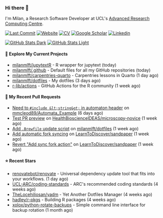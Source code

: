 ### Hi there 👋

I'm Milan, a Research Software Developer at UCL's [Advanced Research Computing
Centre](https://www.ucl.ac.uk/advanced-research-computing/advanced-research-computing-centre).

[![Last Commit](https://img.shields.io/github/last-commit/milanmlft/milanmlft?label=updated)](https://github.com/milanmlft)
[![Website](https://img.shields.io/badge/GitHub%20Pages-222?logo=githubpages&logoColor=fff&style=for-the-badge&style=flat)](https://milanmlft.dev)
[![CV](https://img.shields.io/badge/CV-PDF-pink.svg)](https://milanmlft.dev/uploads/resume.pdf)
[![Google Scholar](https://img.shields.io/badge/Google%20Scholar-4285F4?logo=googlescholar&logoColor=fff&style=for-the-badge&style=flat)](https://scholar.google.com/citations?user=LwW40HQAAAAJ&hl=en)
[![Linkedin](https://img.shields.io/badge/LinkedIn-0A66C2?logo=linkedin&logoColor=fff&style=for-the-badge&style=flat)](http://www.linkedin.com/in/milan-malfait)

[![GitHub Stats Dark](https://github-readme-stats-paddyroddy.vercel.app/api?username=milanmlft&disable_animations=true&hide_border=true&hide_title=true&include_all_commits=true&rank_icon=github&show=prs_merged,reviews&show_icons=true&theme=tokyonight)](https://github.com/milanmlft/milanmlft#gh-dark-mode-only)
[![GitHub Stats Light](https://github-readme-stats-paddyroddy.vercel.app/api?username=milanmlft&disable_animations=true&hide_border=true&hide_title=true&include_all_commits=true&rank_icon=github&show=prs_merged,reviews&show_icons=true&theme=default)](https://github.com/milanmlft/milanmlft#gh-light-mode-only)

#### 👷 Explore My Current Projects

- [milanmlft/jupytextR](https://github.com/milanmlft/jupytextR) - R wrapper for jupytext
  (today)
- [milanmlft/.github](https://github.com/milanmlft/.github) - Default files for all my GitHub repositories
  (today)
- [milanmlft/carpentries-quarto](https://github.com/milanmlft/carpentries-quarto) - Carpentries lessons in Quarto
  (1 day ago)
- [milanmlft/dotfiles](https://github.com/milanmlft/dotfiles) - My dotfiles
  (3 days ago)
- [r-lib/actions](https://github.com/r-lib/actions) - GitHub Actions for the R community
  (1 week ago)

#### 🔨 My Recent Pull Requests

- [Need to `#include &lt;string&gt;` in automaton header](https://github.com/mmcleod89/Automata_Example/pull/1) on [mmcleod89/Automata_Example](https://github.com/mmcleod89/Automata_Example)
  (6 days ago)
- [Test PR preview](https://github.com/HealthBioscienceIDEAS/microscopy-novice/pull/13) on [HealthBioscienceIDEAS/microscopy-novice](https://github.com/HealthBioscienceIDEAS/microscopy-novice)
  (1 week ago)
- [Add `.Brewfile` update script](https://github.com/milanmlft/dotfiles/pull/1) on [milanmlft/dotfiles](https://github.com/milanmlft/dotfiles)
  (1 week ago)
- [Add automatic fork syncing](https://github.com/LearnToDiscover/sandpaper/pull/40) on [LearnToDiscover/sandpaper](https://github.com/LearnToDiscover/sandpaper)
  (1 week ago)
- [Revert &#34;Add sync fork action&#34;](https://github.com/LearnToDiscover/sandpaper/pull/39) on [LearnToDiscover/sandpaper](https://github.com/LearnToDiscover/sandpaper)
  (1 week ago)

#### ⭐ Recent Stars

- [renovatebot/renovate](https://github.com/renovatebot/renovate) - Universal dependency update tool that fits into your workflows.
  (1 day ago)
- [UCL-ARC/coding-standards](https://github.com/UCL-ARC/coding-standards) - ARC&#39;s recommended coding standards
  (4 weeks ago)
- [TheLocehiliosan/yadm](https://github.com/TheLocehiliosan/yadm) - Yet Another Dotfiles Manager
  (4 weeks ago)
- [hadley/r-pkgs](https://github.com/hadley/r-pkgs) - Building R packages
  (4 weeks ago)
- [xolox/python-rotate-backups](https://github.com/xolox/python-rotate-backups) - Simple command line interface for backup rotation
  (1 month ago)
